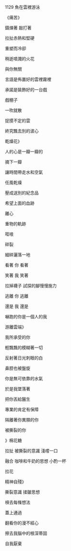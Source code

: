 1129
魚在雲裡游泳


《痛苦》

鑄煉著 敲打著

拉扯赤熱和堅硬

重塑而冷卻

稍逝噴濺的火花



與你無關





言語是佈置好的雲裡霧裡

承諾是裝飾好的一台戲

戲棚子

一吹就散

捉摸不定的雲

終究飄去別的波心



乾燥花》

人的心是一瓣一瓣的

摘下一瓣

讓時間帶走水和空氣

任風乾燥

壓成送別的紀念品


希望上面的血跡




離心

重物的軌跡

哐哴

碎裂

細碎灑落一地

看著 你 看著

笑著 我 笑著

拉掉襪子 試探的腳慢慢施力

逃離 你 逃離

還是 我 還是

嚇跑的你是一個人的我





游離雲端》

我所承受的你

輕飄飄的模糊著一切

反射著日光刺眼的白

鼻腔也被盤旋

你是無可依靠的水氣

於是我墜落著




把你丟給醫生

專業的肯定有保障

隔離著你異類的你

被撕裂的你


》棉花糖

拉扯 被撕裂的意識 淺嚐一口

融合 咖啡和牛奶的思想 小酌一杯



拉花



精神自殘》

撕裂意識 揉皺思想

槓去每條想法

蓋上通過

翻看你的漫不經心

擦去我腦中的根深蒂固


自我厭棄
